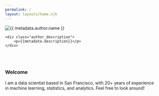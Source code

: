 ```yaml
---
permalink: /
layout: layouts/home.njk
---
```



<div class="padded_author_container">
    <img src="{{ metadata.author.avatar }}" alt="{{ metadata.author.name }}">

    <div class="author_description">
        <p>{{metadata.description}}</p>
    </div>
</div>

<br>
<br>

<div class="message-box">
    <h3>Welcome</h3>
    <p>
    I am a data scientist based in San Francisco, with 20+ years of experience in machine learning, statistics, and analytics. Feel free to look around!
    </p>

</div>

